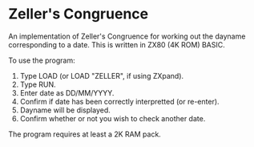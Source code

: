 # Zeller's Congruence

An implementation of Zeller's Congruence for working out the dayname corresponding to a date. This is written in ZX80 (4K ROM) BASIC.

To use the program:

1. Type LOAD (or LOAD "ZELLER", if using ZXpand).
2. Type RUN.
3. Enter date as DD/MM/YYYY.
4. Confirm if date has been correctly interpretted (or re-enter).
5. Dayname will be displayed.
6. Confirm whether or not you wish to check another date.

The program requires at least a 2K RAM pack.
